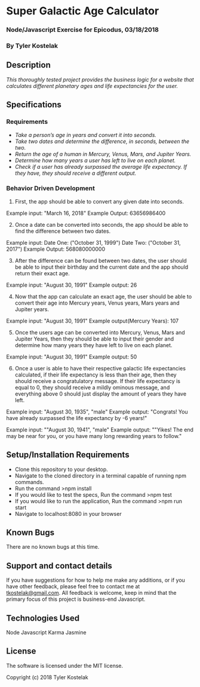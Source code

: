 # Super Galactic Age Calculator

### Node/Javascript Exercise for Epicodus, 03/18/2018
### By Tyler Kostelak

## Description
_This thoroughly tested project provides the business logic for a website that calculates different planetary ages and life expectancies for the user._

## Specifications
### Requirements

* _Take a person’s age in years and convert it into seconds._
* _Take two dates and determine the difference, in seconds, between the two._
* _Return the age of a human in Mercury, Venus, Mars, and Jupiter Years._
* _Determine how many years a user has left to live on each planet._
* _Check if a user has already surpassed the average life expectancy. If they have, they should receive a different output._

### Behavior Driven Development

1. First, the app should be able to convert any given date into seconds.

  Example input: "March 16, 2018"
  Example Output: 63656986400

2. Once a date can be converted into seconds, the app should be able to find the difference between two dates.

  Example input: Date One: ("October 31, 1999") Date Two: ("October 31, 2017")
  Example Output: 568080000000

3. After the difference can be found between two dates, the user should be able to input their birthday and the current date and the app should return their exact age.

  Example input: "August 30, 1991"
  Example output: 26

4. Now that the app can calculate an exact age, the user should be able to convert their age into Mercury years, Venus years, Mars years and Jupiter years.

  Example input: "August 30, 1991"
  Example output(Mercury Years): 107

5. Once the users age can be converted into Mercury, Venus, Mars and Jupiter Years, then they should be able to input their gender and determine how many years they have left to live on each planet.

  Example input: "August 30, 1991"
  Example output: 50

6. Once a user is able to have their respective galactic life expectancies calculated, if their life expectancy is less than their age, then they should receive a congratulatory message. If their life expectancy is equal to 0, they should receive a mildly ominous message, and everything above 0 should just display the amount of years they have left.

  Example input: "August 30, 1935", "male"
  Example output: "Congrats! You have already surpassed the life expectancy by -6 years!"

  Example input: ""August 30, 1941", "male"
  Example output: ""Yikes! The end may be near for you, or you have many long rewarding years to follow."

## Setup/Installation Requirements
* Clone this repository to your desktop.
* Navigate to the cloned directory in a terminal capable of running npm commands.
* Run the command >npm install
* If you would like to test the specs, Run the command >npm test
* If you would like to run the application, Run the command >npm run start
* Navigate to localhost:8080 in your browser

## Known Bugs
There are no known bugs at this time.

## Support and contact details
If you have suggestions for how to help me make any additions, or if you have other feedback, please feel free to contact me at tkostelak@gmail.com. All feedback is welcome, keep in mind that the primary focus of this project is business-end Javascript.

## Technologies Used
Node
Javascript
Karma
Jasmine

## License
The software is licensed under the MIT license.

Copyright (c) 2018 Tyler Kostelak

